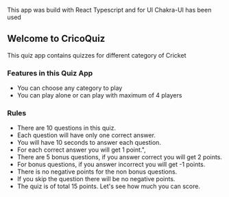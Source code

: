 This app was build with React Typescript and for UI Chakra-UI has been used

## Welcome to CricoQuiz

This quiz app contains quizzes for different category of Cricket

### Features in this Quiz App

- You can choose any category to play
- You can play alone or can play with maximum of 4 players

### Rules

- There are 10 questions in this quiz.
- Each question will have only one correct answer.
- You will have 10 seconds to answer each question.
- For each correct answer you will get 1 point.",
- There are 5 bonus questions, if you answer correct you will get 2 points.
- For bonus questions, if you answer incorrect you will get -1 points.
- There is no negative points for the non bonus questions.
- If you skip the question there will be no negative points.
- The quiz is of total 15 points. Let's see how much you can score.
